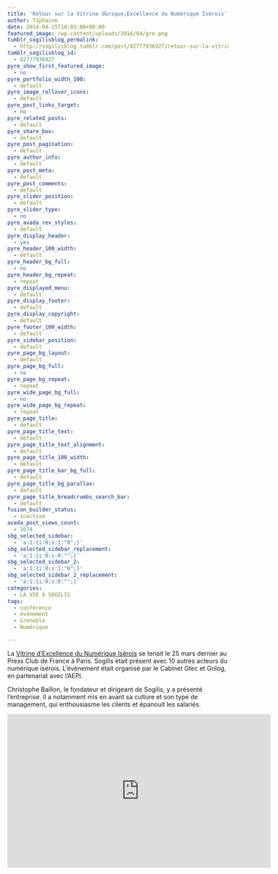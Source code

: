 ```yaml
---
title: 'Retour sur la Vitrine d&rsquo;Excellence du Numérique Isérois'
author: Tiphaine
date: 2014-04-15T10:03:00+00:00
featured_image: /wp-content/uploads/2016/04/gre.png
tumblr_sogilisblog_permalink:
  - http://sogilisblog.tumblr.com/post/82777936927/retour-sur-la-vitrine-dexcellence-du-numérique
tumblr_sogilisblog_id:
  - 82777936927
pyre_show_first_featured_image:
  - no
pyre_portfolio_width_100:
  - default
pyre_image_rollover_icons:
  - default
pyre_post_links_target:
  - no
pyre_related_posts:
  - default
pyre_share_box:
  - default
pyre_post_pagination:
  - default
pyre_author_info:
  - default
pyre_post_meta:
  - default
pyre_post_comments:
  - default
pyre_slider_position:
  - default
pyre_slider_type:
  - no
pyre_avada_rev_styles:
  - default
pyre_display_header:
  - yes
pyre_header_100_width:
  - default
pyre_header_bg_full:
  - no
pyre_header_bg_repeat:
  - repeat
pyre_displayed_menu:
  - default
pyre_display_footer:
  - default
pyre_display_copyright:
  - default
pyre_footer_100_width:
  - default
pyre_sidebar_position:
  - default
pyre_page_bg_layout:
  - default
pyre_page_bg_full:
  - no
pyre_page_bg_repeat:
  - repeat
pyre_wide_page_bg_full:
  - no
pyre_wide_page_bg_repeat:
  - repeat
pyre_page_title:
  - default
pyre_page_title_text:
  - default
pyre_page_title_text_alignment:
  - default
pyre_page_title_100_width:
  - default
pyre_page_title_bar_bg_full:
  - default
pyre_page_title_bg_parallax:
  - default
pyre_page_title_breadcrumbs_search_bar:
  - default
fusion_builder_status:
  - inactive
avada_post_views_count:
  - 1674
sbg_selected_sidebar:
  - 'a:1:{i:0;s:1:"0";}'
sbg_selected_sidebar_replacement:
  - 'a:1:{i:0;s:0:"";}'
sbg_selected_sidebar_2:
  - 'a:1:{i:0;s:1:"0";}'
sbg_selected_sidebar_2_replacement:
  - 'a:1:{i:0;s:0:"";}'
categories:
  - LA VIE À SOGILIS
tags:
  - conférence
  - événement
  - Grenoble
  - Numérique

---
```

La <span style="text-decoration: underline;"><a href="http://www.cabinet-gtec.fr/offres/vitrine-d-excellence-debrief" target="_blank">Vitrine d’Excellence du Numérique Isérois</a></span> se tenait le 25 mars dernier au Press Club de France à Paris. Sogilis était présent avec 10 autres acteurs du numérique isérois. L&rsquo;évènement était organisé par le Cabinet Gtec et Grilog, en partenariat avec l’AEPI.

Christophe Baillon, le fondateur et dirigeant de Sogilis, y a présenté l’entreprise. Il a notamment mis en avant sa culture et son type de management, qui enthousiasme les clients et épanouit les salariés.

<p style="text-align: left;">
  <div class="fusion-video fusion-youtube" style="max-width:600px;max-height:350px;">
    <div class="video-shortcode">
      <iframe title="YouTube video player" src="http://www.youtube.com/embed/QVf5MVV4XZQ?wmode=transparent&autoplay=0" width="600" height="350" frameborder="0" allowfullscreen></iframe>
    </div>
  </div>
  
  <p>
    <!-- more -->
  </p>